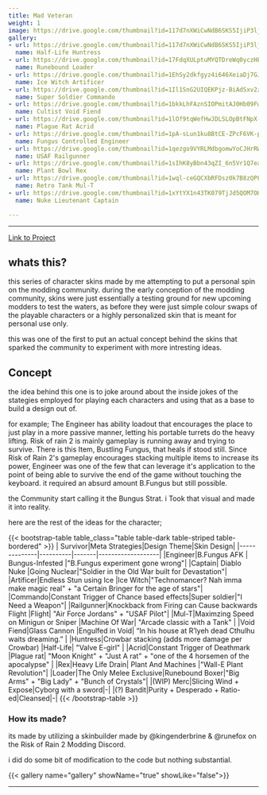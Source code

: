 ```yaml
---
title: Mad Veteran
weight: 1
image: https://drive.google.com/thumbnail?id=117d7nXWiCwNdB6SKS5IjiP3ljozQtlKg&sz=w1000
gallery:
- url: https://drive.google.com/thumbnail?id=117d7nXWiCwNdB6SKS5IjiP3ljozQtlKg&sz=w1000
  name: Half-Life Huntress
- url: https://drive.google.com/thumbnail?id=17FdqXULptuMYQTDreWq0yczHEcmLNFWy&sz=w1000
  name: Runebound Loader
- url: https://drive.google.com/thumbnail?id=1EhSy2dkfgyz4i646XeiaDj7GJerMmr0M&sz=w1000
  name: Ice Witch Artificer
- url: https://drive.google.com/thumbnail?id=1Il1SnG2UIQEKPjz-BiAdSxv2zDnGma18&sz=w1000
  name: Super Soldier Commando
- url: https://drive.google.com/thumbnail?id=1bkkLhFAznSIOPmitAJ0Hb09Fwj0sjsy8&sz=w1000
  name: Cultist Void Fiend
- url: https://drive.google.com/thumbnail?id=1lOf9tqWefHwJDLSLOpBtFNpX-OUS7pTe&sz=w1000
  name: Plague Rat Acrid
- url: https://drive.google.com/thumbnail?id=1pA-sLun1ku8BtCE-ZPcF6VK-pRAu3u3y&sz=w1000
  name: Fungus Controlled Engineer
- url: https://drive.google.com/thumbnail?id=1qezgo9VYRLMdbgomwYoCJHrRWga1jCOw&sz=w1000
  name: USAF Railgunner
- url: https://drive.google.com/thumbnail?id=1sIhK8yBbn43qZI_6n5Vr1Q7eaAmdIPlY&sz=w1000
  name: Plant Bowl Rex
- url: https://drive.google.com/thumbnail?id=1wql-ceGQCXbRFDsz0k7B8zQPLoTZI_jS&sz=w1000
  name: Retro Tank Mul-T
- url: https://drive.google.com/thumbnail?id=1xYtYX1n43TK079TjJd5QOM7OH1I0ECZb&sz=w1000
  name: Nuke Lieutenant Captain

---
```

<!--more-->
---

[Link to Project](https://thunderstore.io/package/KrononConspirator/MadVeteran_Skinpack/)

## whats this?

this series of character skins made by me attempting to put a personal spin on the modding community. 
during the early conception of the modding community, skins were just essentially a testing ground for new upcoming modders to test the waters, as before they were just simple colour swaps of the playable characters or a highly personalized skin that is meant for personal use only.

this was one of the first to put an actual concept behind the skins that sparked the community to experiment with more intresting ideas.

## Concept
the idea behind this one is to joke around about the inside jokes of the stategies employed for playing each characters and using that as a base to build a design out of.

for example;
The Engineer has ability loadout that encourages the place to just play in a more passive manner, letting his portable turrets do the heavy lifting. Risk of rain 2 is mainly gameplay is running away and trying to survive. There is this Item, Bustling Fungus, that heals if stood still. Since Risk of Rain 2's gameplay encourages stacking multiple items to increase its power, Engineer was one of the few that can leverage it's application to the point of being able to survive the end of the game without touching the keyboard. it required an absurd amount B.Fungus but still possible.

the Community start calling it the Bungus Strat. i Took that visual and made it into reality.

here are the rest of the ideas for the character;

{{< bootstrap-table table_class="table table-dark table-striped table-bordered" >}}
| Survivor|Meta Strategies|Design Theme|Skin Design|
|--------------|----------|-------|-------------------|
|Engineer|B.Fungus AFK | Bungus-Infested |"B.Fungus experiment gone wrong"|
|Captain| Diablo Nuke |Going Nuclear|"Soldier in the Old War built for Devastation"|
|Artificer|Endless Stun using Ice |Ice Witch|"Technomancer? Nah imma make magic real" + "a Certain Bringer for the age of stars"|
|Commando|Constant Trigger of Chance based effects|Super soldier|"I Need a Weapon"|
|Railgunner|Knockback from Firing can Cause backwards Flight |Flight| "Air Force Jordans" + "USAF Pilot"|
|Mul-T|Maximzing Speed on Minigun or Sniper |Machine Of War| "Arcade classic with a Tank" |
|Void Fiend|Glass Cannon |Engulfed in Void| “In his house at R’lyeh dead Cthulhu waits dreaming.” |
|Huntress|Crowbar stacking (adds more damage per Crowbar) |Half-Life| "Valve E-girl" |
|Acrid|Constant Trigger of Deathmark |Plague rat| "Moon Knight" + "Just A rat" + "one of the 4 horsemen of the apocalypse" |
|Rex|Heavy Life Drain| Plant And Machines |"Wall-E Plant Revolution"|
|Loader|The Only Melee Exclusive|Runebound Boxer|"Big Arms" + "Big Lady" + "Bunch of Crystals"|
|(WIP) Merc|Slicing Wind + Expose|Cyborg with a sword|-|
|(?) Bandit|Purity + Desperado + Ratio-ed|Cleansed|-|
{{< /bootstrap-table >}}

### How its made?

its made by utilizing a skinbuilder made by @kingenderbrine & @runefox on the Risk of Rain 2 Modding Discord. 

i did do some bit of modification to the code but nothing substantial.

{{< gallery name="gallery" showName="true" showLike="false">}}

---